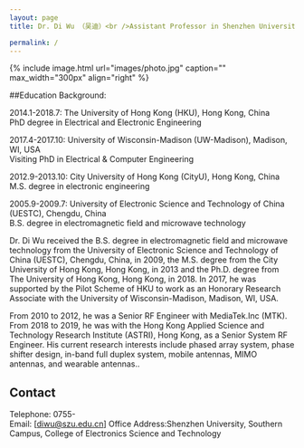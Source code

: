 ```yaml
---
layout: page
title: Dr. Di Wu （吴迪）<br />Assistant Professor in Shenzhen University

permalink: /
---
```


{% include image.html url="images/photo.jpg" caption="" max_width="300px" align="right" %}

##Education Background:<br />

2014.1-2018.7: The University of Hong Kong (HKU), Hong Kong, China<br />PhD degree in Electrical and Electronic Engineering

2017.4-2017.10: University of Wisconsin-Madison (UW-Madison), Madison, WI, USA<br />Visiting PhD in Electrical & Computer Engineering

2012.9-2013.10: City University of Hong Kong (CityU), Hong Kong, China<br />M.S. degree in electronic engineering

2005.9-2009.7: University of Electronic Science and Technology of China (UESTC), Chengdu, China<br />B.S. degree in electromagnetic field and microwave technology



Dr. Di Wu received the B.S. degree in electromagnetic field and microwave technology from the University of Electronic Science and Technology of China (UESTC), Chengdu, China, in 2009, the M.S. degree from the City University of Hong Kong, Hong Kong, in 2013 and the Ph.D. degree from The University of Hong Kong, Hong Kong, in 2018. In 2017, he was supported by the Pilot Scheme of HKU to work as an Honorary Research Associate with the University of Wisconsin-Madison, Madison, WI, USA. 

From 2010 to 2012, he was a Senior RF Engineer with MediaTek.Inc (MTK). From  2018 to 2019, he was with the Hong Kong Applied Science and Technology Research Institute (ASTRI), Hong Kong, as a Senior System RF Engineer. His current research interests include phased array system, phase shifter design, in-band full duplex system, mobile antennas, MIMO antennas, and wearable antennas..

## Contact

Telephone: 0755- <br />
Email: [diwu@szu.edu.cn]
Office Address:Shenzhen University, Southern Campus, College of Electronics Science and Technology <br />


